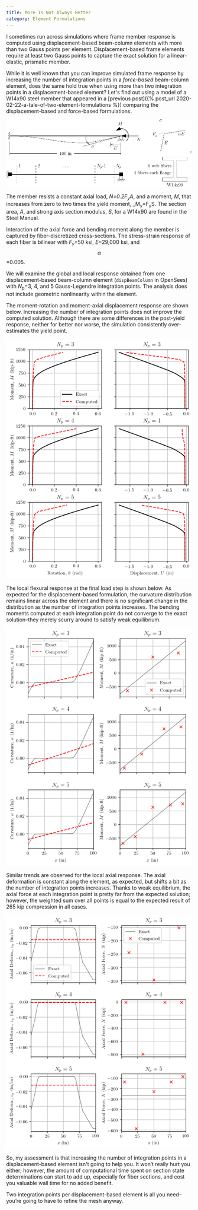 ```yaml
---
title: More Is Not Always Better
category: Element Formulations
---
```


I sometimes run across simulations where frame member response is computed using displacement-based beam-column elements with 
more than two Gauss points per element. Displacement-based frame elements require at least two Gauss points to 
capture the exact solution for a linear-elastic, prismatic member.

While it is well known that you can improve simulated frame response by increasing the number of integration points in a 
_force-based_ beam-column element, does the same hold true when using more than two integration points in a displacement-based element? 
Let's find out using a model of a W14x90 steel member that appeared in a 
[previous post]({% post_url 2020-02-22-a-tale-of-two-element-formulations %}) comparing the displacement-based and force-based formulations.

![Displacement-based element with Gauss integration](/assets/images/dbbcNProppedCantilever.png)

The member resists a constant axial load, _N=0.2F<sub>y</sub>A_, and a moment, _M_, that
increases from zero to two times the yield moment, _M<sub>y</sub>=F<sub>y</sub>S. The section
area, _A_, and strong axis section modulus, _S_, for a W14x90 are found in the Steel Manual.

Interaction of the axial force and bending moment along the member is captured by
fiber-discretized cross-sections. The stress-strain response of each fiber is bilinear with
_F<sub>y</sub>_=50 ksi, _E_=29,000 ksi, and $$\alpha$$=0.005.

We will examine the global and local response obtained from one displacement-based beam-column element (`dispBeamColumn` in OpenSees) with _N<sub>p</sub>_=3, 4, and 5 Gauss-Legendre integration
points. The analysis does not include geometric nonlinearity within the element.

The moment-rotation and moment-axial displacement response are shown below. Increasing the
number of integration points does not improve the computed solution. Although there are some
differences in the post-yield response, neither for better nor worse, the simulation
consistently over-estimates the yield point.

![Load-displacement response for displacement-based element](/assets/images/dbbcNBeam.png)

The local flexural response at the final load step is shown below. As expected for the displacement-based formulation, the curvature distribution remains linear across the element and there is no significant change in the distribution as the number of integration points increases. The bending moments computed at each integration point do not converge to the exact solution–they merely scurry around to satisfy weak equilibrium.

![Moment-curvature distribution for displacement-based element](/assets/images/dbbcNBeamProfileM.png)

Similar trends are observed for the local axial response. The axial deformation is constant along the element, as expected, but shifts a bit as the number of integration points increases. Thanks to weak equilibrium, the axial force at each integration point is pretty far from the expected solution; however, the weighted sum over all points is equal to the expected result of 265 kip compression in all cases.

![Axial force-deformation distributions for displacement-based element](/assets/images/dbbcNBeamProfileN.png)

So, my assessment is that increasing the number of integration points in a displacement-based element isn't going to help you. It won’t really hurt you either; however, the amount of computational time spent on section state determinations can start to add up, especially for fiber sections, and cost you valuable wall time for no added benefit.

Two integration points per displacement-based element is all you need–you’re going to have to refine the mesh anyway.
